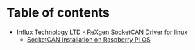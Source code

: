 # Table of contents

* [Influx Technology LTD - ReXgen SocketCAN Driver for linux](README.md)
  * [SocketCAN Installation on Raspberry PI OS](README/socketcan-installation-on-raspberry-pi-os.md)
